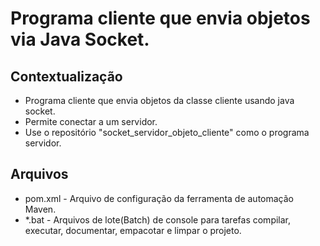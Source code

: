 # Programa cliente que envia objetos via Java Socket.

## Contextualização

- Programa cliente que envia objetos da classe cliente usando java socket.
- Permite conectar a um servidor.
- Use o repositório "socket_servidor_objeto_cliente" como o programa servidor.

## Arquivos

- pom.xml - Arquivo de configuração da ferramenta de automação Maven.
- *.bat - Arquivos de lote(Batch) de console para tarefas compilar, executar, documentar, empacotar e limpar o projeto.